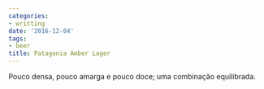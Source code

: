 ```yaml
---
categories:
- writting
date: '2016-12-04'
tags:
- beer
title: Patagonia Amber Lager
---
```


Pouco densa, pouco amarga e pouco doce; uma combinação equilibrada.